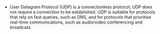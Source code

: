 - User Datagram Protocol (UDP) is a connectionless protocol; UDP does not require a connection to be established. UDP is suitable for protocols that rely on fast queries, such as DNS, and for protocols that prioritise real-time communications, such as audio/video conferencing and broadcast.